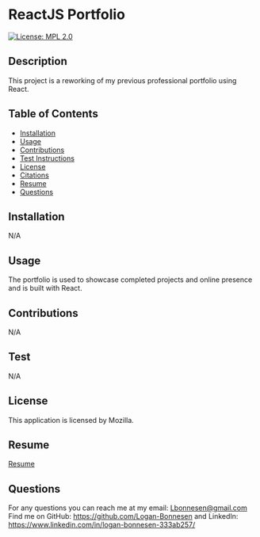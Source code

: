 # ReactJS Portfolio
[![License: MPL 2.0](https://img.shields.io/badge/License-MPL_2.0-brightgreen.svg)](https://opensource.org/licenses/MPL-2.0)  
## Description 
This project is a reworking of my previous professional portfolio using React. 

## Table of Contents
* [Installation](#installation)
* [Usage](#usage)
* [Contributions](#contributions)
* [Test Instructions](#test)
* [License](#license)
* [Citations](#citations)
* [Resume](#resume)
* [Questions](#questions)

## Installation
N/A

## Usage
The portfolio is used to showcase completed projects and online presence and is built with React.

## Contributions
N/A

## Test
N/A

## License
This application is licensed by Mozilla.

## Resume
[Resume](https://docs.google.com/document/d/1HNwZmOgf8xpeJY05dfeIkjEeoDy0hXxJ3Tlvrqv8hLQ/edit?usp=sharing)

## Questions
For any questions you can reach me at my email: Lbonnesen@gmail.com
Find me on GitHub: https://github.com/Logan-Bonnesen and LinkedIn: https://www.linkedin.com/in/logan-bonnesen-333ab257/
